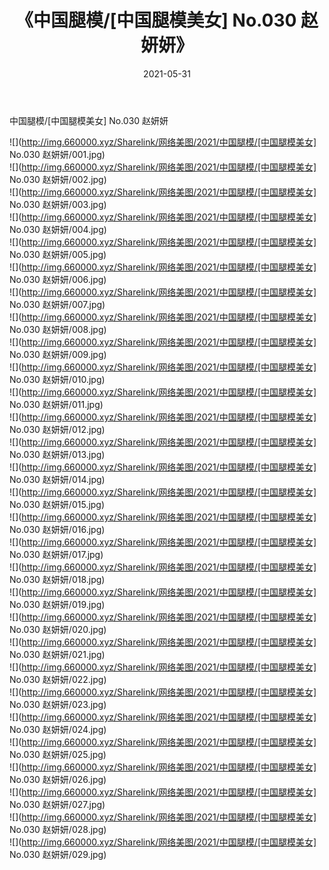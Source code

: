 ﻿---
layout: post
title:  《中国腿模/[中国腿模美女] No.030 赵妍妍》
date:   2021-05-31
img: http://img.660000.xyz/Sharelink/网络美图/2021/中国腿模/[中国腿模美女] No.030 赵妍妍/000.jpg
categories: [美女, 清纯, 唯美]
---

中国腿模/[中国腿模美女] No.030 赵妍妍

 ![](http://img.660000.xyz/Sharelink/网络美图/2021/中国腿模/[中国腿模美女] No.030 赵妍妍/001.jpg) <br>![](http://img.660000.xyz/Sharelink/网络美图/2021/中国腿模/[中国腿模美女] No.030 赵妍妍/002.jpg) <br>![](http://img.660000.xyz/Sharelink/网络美图/2021/中国腿模/[中国腿模美女] No.030 赵妍妍/003.jpg) <br>![](http://img.660000.xyz/Sharelink/网络美图/2021/中国腿模/[中国腿模美女] No.030 赵妍妍/004.jpg) <br>![](http://img.660000.xyz/Sharelink/网络美图/2021/中国腿模/[中国腿模美女] No.030 赵妍妍/005.jpg) <br>![](http://img.660000.xyz/Sharelink/网络美图/2021/中国腿模/[中国腿模美女] No.030 赵妍妍/006.jpg) <br>![](http://img.660000.xyz/Sharelink/网络美图/2021/中国腿模/[中国腿模美女] No.030 赵妍妍/007.jpg) <br>![](http://img.660000.xyz/Sharelink/网络美图/2021/中国腿模/[中国腿模美女] No.030 赵妍妍/008.jpg) <br>![](http://img.660000.xyz/Sharelink/网络美图/2021/中国腿模/[中国腿模美女] No.030 赵妍妍/009.jpg) <br>![](http://img.660000.xyz/Sharelink/网络美图/2021/中国腿模/[中国腿模美女] No.030 赵妍妍/010.jpg) <br>![](http://img.660000.xyz/Sharelink/网络美图/2021/中国腿模/[中国腿模美女] No.030 赵妍妍/011.jpg) <br>![](http://img.660000.xyz/Sharelink/网络美图/2021/中国腿模/[中国腿模美女] No.030 赵妍妍/012.jpg) <br>![](http://img.660000.xyz/Sharelink/网络美图/2021/中国腿模/[中国腿模美女] No.030 赵妍妍/013.jpg) <br>![](http://img.660000.xyz/Sharelink/网络美图/2021/中国腿模/[中国腿模美女] No.030 赵妍妍/014.jpg) <br>![](http://img.660000.xyz/Sharelink/网络美图/2021/中国腿模/[中国腿模美女] No.030 赵妍妍/015.jpg) <br>![](http://img.660000.xyz/Sharelink/网络美图/2021/中国腿模/[中国腿模美女] No.030 赵妍妍/016.jpg) <br>![](http://img.660000.xyz/Sharelink/网络美图/2021/中国腿模/[中国腿模美女] No.030 赵妍妍/017.jpg) <br>![](http://img.660000.xyz/Sharelink/网络美图/2021/中国腿模/[中国腿模美女] No.030 赵妍妍/018.jpg) <br>![](http://img.660000.xyz/Sharelink/网络美图/2021/中国腿模/[中国腿模美女] No.030 赵妍妍/019.jpg) <br>![](http://img.660000.xyz/Sharelink/网络美图/2021/中国腿模/[中国腿模美女] No.030 赵妍妍/020.jpg) <br>![](http://img.660000.xyz/Sharelink/网络美图/2021/中国腿模/[中国腿模美女] No.030 赵妍妍/021.jpg) <br>![](http://img.660000.xyz/Sharelink/网络美图/2021/中国腿模/[中国腿模美女] No.030 赵妍妍/022.jpg) <br>![](http://img.660000.xyz/Sharelink/网络美图/2021/中国腿模/[中国腿模美女] No.030 赵妍妍/023.jpg) <br>![](http://img.660000.xyz/Sharelink/网络美图/2021/中国腿模/[中国腿模美女] No.030 赵妍妍/024.jpg) <br>![](http://img.660000.xyz/Sharelink/网络美图/2021/中国腿模/[中国腿模美女] No.030 赵妍妍/025.jpg) <br>![](http://img.660000.xyz/Sharelink/网络美图/2021/中国腿模/[中国腿模美女] No.030 赵妍妍/026.jpg) <br>![](http://img.660000.xyz/Sharelink/网络美图/2021/中国腿模/[中国腿模美女] No.030 赵妍妍/027.jpg) <br>![](http://img.660000.xyz/Sharelink/网络美图/2021/中国腿模/[中国腿模美女] No.030 赵妍妍/028.jpg) <br>![](http://img.660000.xyz/Sharelink/网络美图/2021/中国腿模/[中国腿模美女] No.030 赵妍妍/029.jpg) <br>